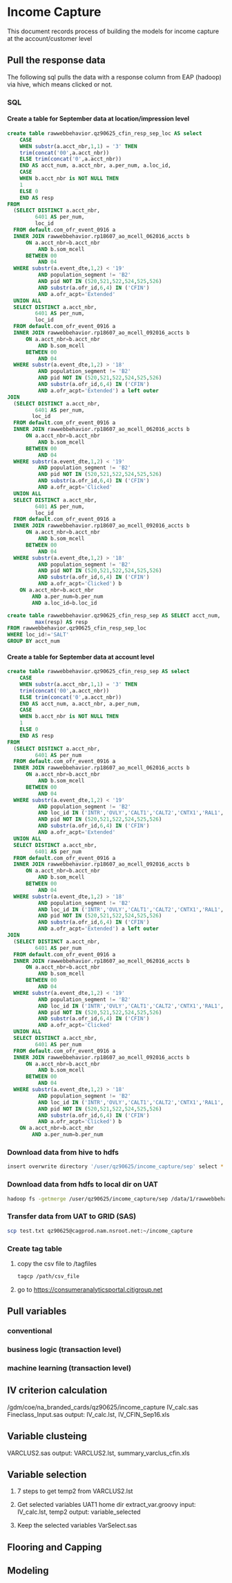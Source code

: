 # Income Capture

This document records process of building the models for income capture at the account/customer level

## Pull the response data
The following sql pulls the data with a response column from EAP (hadoop) via hive, which means clicked or not.

### SQL

#### Create a table for September data at location/impression level
```sql
create table rawwebbehavior.qz90625_cfin_resp_sep_loc AS select
    CASE
    WHEN substr(a.acct_nbr,1,1) = '3' THEN
    trim(concat('00',a.acct_nbr))
    ELSE trim(concat('0',a.acct_nbr))
    END AS acct_num, a.acct_nbr, a.per_num, a.loc_id,
    CASE
    WHEN b.acct_nbr is NOT NULL THEN
    1
    ELSE 0
    END AS resp
FROM 
  (SELECT DISTINCT a.acct_nbr,
         6401 AS per_num,
         loc_id
  FROM default.com_ofr_event_0916 a
  INNER JOIN rawwebbehavior.rp18607_ao_mcell_062016_accts b
      ON a.acct_nbr=b.acct_nbr
          AND b.som_mcell
      BETWEEN 00
          AND 04
  WHERE substr(a.event_dte,1,2) < '19'
          AND population_segment != 'B2'
          AND pid NOT IN (520,521,522,524,525,526)
          AND substr(a.ofr_id,6,4) IN ('CFIN')
          AND a.ofr_acpt='Extended'
  UNION ALL
  SELECT DISTINCT a.acct_nbr,
         6401 AS per_num,
         loc_id
  FROM default.com_ofr_event_0916 a
  INNER JOIN rawwebbehavior.rp18607_ao_mcell_092016_accts b
      ON a.acct_nbr=b.acct_nbr
          AND b.som_mcell
      BETWEEN 00
          AND 04
  WHERE substr(a.event_dte,1,2) > '18'
          AND population_segment != 'B2'
          AND pid NOT IN (520,521,522,524,525,526)
          AND substr(a.ofr_id,6,4) IN ('CFIN')
          AND a.ofr_acpt='Extended') a left outer
JOIN 
  (SELECT DISTINCT a.acct_nbr,
         6401 AS per_num,
        loc_id
  FROM default.com_ofr_event_0916 a
  INNER JOIN rawwebbehavior.rp18607_ao_mcell_062016_accts b
      ON a.acct_nbr=b.acct_nbr
          AND b.som_mcell
      BETWEEN 00
          AND 04
  WHERE substr(a.event_dte,1,2) < '19'
          AND population_segment != 'B2'
          AND pid NOT IN (520,521,522,524,525,526)
          AND substr(a.ofr_id,6,4) IN ('CFIN')
          AND a.ofr_acpt='Clicked'
  UNION ALL
  SELECT DISTINCT a.acct_nbr,
         6401 AS per_num,
         loc_id
  FROM default.com_ofr_event_0916 a
  INNER JOIN rawwebbehavior.rp18607_ao_mcell_092016_accts b
      ON a.acct_nbr=b.acct_nbr
          AND b.som_mcell
      BETWEEN 00
          AND 04
  WHERE substr(a.event_dte,1,2) > '18'
          AND population_segment != 'B2'
          AND pid NOT IN (520,521,522,524,525,526)
          AND substr(a.ofr_id,6,4) IN ('CFIN')
          AND a.ofr_acpt='Clicked') b
    ON a.acct_nbr=b.acct_nbr
        AND a.per_num=b.per_num
        AND a.loc_id=b.loc_id
```
```sql
create table rawwebbehavior.qz90625_cfin_resp_sep AS SELECT acct_num,
         max(resp) AS resp
FROM rawwebbehavior.qz90625_cfin_resp_sep_loc
WHERE loc_id!='SALT'
GROUP BY acct_num
```

#### Create a table for September data at account level
```sql
create table rawwebbehavior.qz90625_cfin_resp_sep AS select
    CASE
    WHEN substr(a.acct_nbr,1,1) = '3' THEN
    trim(concat('00',a.acct_nbr))
    ELSE trim(concat('0',a.acct_nbr))
    END AS acct_num, a.acct_nbr, a.per_num,
    CASE
    WHEN b.acct_nbr is NOT NULL THEN
    1
    ELSE 0
    END AS resp
FROM 
  (SELECT DISTINCT a.acct_nbr,
         6401 AS per_num
  FROM default.com_ofr_event_0916 a
  INNER JOIN rawwebbehavior.rp18607_ao_mcell_062016_accts b
      ON a.acct_nbr=b.acct_nbr
          AND b.som_mcell
      BETWEEN 00
          AND 04
  WHERE substr(a.event_dte,1,2) < '19'
          AND population_segment != 'B2'
          AND loc_id IN ('INTR','OVLY','CALT1','CALT2','CNTX1','RAL1','RAL2')
          AND pid NOT IN (520,521,522,524,525,526)
          AND substr(a.ofr_id,6,4) IN ('CFIN')
          AND a.ofr_acpt='Extended'
  UNION ALL
  SELECT DISTINCT a.acct_nbr,
         6401 AS per_num
  FROM default.com_ofr_event_0916 a
  INNER JOIN rawwebbehavior.rp18607_ao_mcell_092016_accts b
      ON a.acct_nbr=b.acct_nbr
          AND b.som_mcell
      BETWEEN 00
          AND 04
  WHERE substr(a.event_dte,1,2) > '18'
          AND population_segment != 'B2'
          AND loc_id IN ('INTR','OVLY','CALT1','CALT2','CNTX1','RAL1','RAL2')
          AND pid NOT IN (520,521,522,524,525,526)
          AND substr(a.ofr_id,6,4) IN ('CFIN')
          AND a.ofr_acpt='Extended') a left outer
JOIN 
  (SELECT DISTINCT a.acct_nbr,
         6401 AS per_num
  FROM default.com_ofr_event_0916 a
  INNER JOIN rawwebbehavior.rp18607_ao_mcell_062016_accts b
      ON a.acct_nbr=b.acct_nbr
          AND b.som_mcell
      BETWEEN 00
          AND 04
  WHERE substr(a.event_dte,1,2) < '19'
          AND population_segment != 'B2'
          AND loc_id IN ('INTR','OVLY','CALT1','CALT2','CNTX1','RAL1','RAL2')
          AND pid NOT IN (520,521,522,524,525,526)
          AND substr(a.ofr_id,6,4) IN ('CFIN')
          AND a.ofr_acpt='Clicked'
  UNION ALL
  SELECT DISTINCT a.acct_nbr,
         6401 AS per_num
  FROM default.com_ofr_event_0916 a
  INNER JOIN rawwebbehavior.rp18607_ao_mcell_092016_accts b
      ON a.acct_nbr=b.acct_nbr
          AND b.som_mcell
      BETWEEN 00
          AND 04
  WHERE substr(a.event_dte,1,2) > '18'
          AND population_segment != 'B2'
          AND loc_id IN ('INTR','OVLY','CALT1','CALT2','CNTX1','RAL1','RAL2')
          AND pid NOT IN (520,521,522,524,525,526)
          AND substr(a.ofr_id,6,4) IN ('CFIN')
          AND a.ofr_acpt='Clicked') b
    ON a.acct_nbr=b.acct_nbr
        AND a.per_num=b.per_num
```
        
### Download data from hive to hdfs
```sh
insert overwrite directory '/user/qz90625/income_capture/sep' select * from rawwebbehavior.qz90625_cfin_resp_sep_loc where loc_id != 'SALT'
```

### Download data from hdfs to local dir on UAT
```sh
hadoop fs -getmerge /user/qz90625/income_capture/sep /data/1/rawwebbehavior/qz90625/income_capture/sep
```

### Transfer data from UAT to GRID (SAS)
```sh
scp test.txt qz90625@cagprod.nam.nsroot.net:~/income_capture
```

### Create tag table
1. copy the csv file to /tagfiles
   ```sh
   tagcp /path/csv_file
   ```
2. go to https://consumeranalyticsportal.citigroup.net


## Pull variables
### conventional 
### business logic (transaction level)
### machine learning (transaction level)

## IV criterion calculation
/gdm/coe/na_branded_cards/qz90625/income_capture
IV_calc.sas
Fineclass_Input.sas
output: IV_calc.lst, IV_CFIN_Sep16.xls

## Variable clusteing
VARCLUS2.sas
output: VARCLUS2.lst, summary_varclus_cfin.xls

## Variable selection
1. 7 steps to get temp2 from VARCLUS2.lst

2. Get selected variables
    UAT1 home dir 
    extract_var.groovy 
    input: IV_calc.lst, temp2 
    output: variable_selected 

3. Keep the selected variables 
    VarSelect.sas

## Flooring and Capping 

## Modeling
